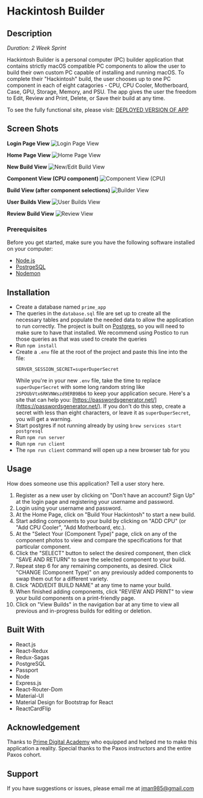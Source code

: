 # Hackintosh Builder

## Description

_Duration: 2 Week Sprint_

Hackintosh Builder is a personal computer (PC) builder application that contains strictly macOS compatible PC components to allow the user to build their own custom PC capable of installing and running macOS.  To complete their "Hackintosh" build, the user chooses up to one PC component in each of eight catagories - CPU, CPU Cooler, Motherboard, Case, GPU, Storage, Memory, and PSU.  The app gives the user the freedom to Edit, Review and Print, Delete, or Save their build at any time.


To see the fully functional site, please visit: [DEPLOYED VERSION OF APP](https://whispering-reaches-08747.herokuapp.com/#/home)

## Screen Shots

**Login Page View**
![Login Page View](/public/images/loginView.png)

**Home Page View**
![Home Page View](/public/images/homeView.png)

**New Build View**
![New/Edit Build View](/public/images/newBuildView.png)

**Component View (CPU component)**
![Component View (CPU)](/public/images/componentView.png)

**Build View (after component selections)**
![Builder View](/public/images/builderView.png)

**User Builds View**
![User Builds View](/public/images/userBuildsView.png)

**Review Build View**
![Review View](/public/images/reviewView.png)

### Prerequisites

Before you get started, make sure you have the following software installed on your computer:

- [Node.js](https://nodejs.org/en/)
- [PostrgeSQL](https://www.postgresql.org/)
- [Nodemon](https://nodemon.io/)

## Installation

* Create a database named `prime_app`
* The queries in the `database.sql` file are set up to create all the necessary tables and populate the needed data to allow the application to run correctly. The project is built on [Postgres](https://www.postgresql.org/download/), so you will need to make sure to have that installed. We recommend using Postico to run those queries as that was used to create the queries
* Run `npm install`
* Create a `.env` file at the root of the project and paste this line into the file:
    ```
    SERVER_SESSION_SECRET=superDuperSecret
    ```
    While you're in your new `.env` file, take the time to replace `superDuperSecret` with some long random string like `25POUbVtx6RKVNWszd9ERB9Bb6` to keep your application secure. Here's a site that can help you: [https://passwordsgenerator.net/](https://passwordsgenerator.net/). If you don't do this step, create a secret with less than eight characters, or leave it as `superDuperSecret`, you will get a warning.
* Start postgres if not running already by using `brew services start postgresql`
* Run `npm run server`
* Run `npm run client`
* The `npm run client` command will open up a new browser tab for you

## Usage
How does someone use this application? Tell a user story here.

1. Register as a new user by clicking on "Don't have an account? Sign Up" at the login page and registering your username and password.
2. Login using your username and password.
3. At the Home Page, click on "Build Your Hackintosh" to start a new build.
4. Start adding components to your build by clicking on "ADD CPU" (or "Add CPU Cooler", "Add Motherboard, etc.).
5. At the "Select Your (Component Type)" page, click on any of the component photos to view and compare the specifications for that particular component.
6. Click the "SELECT" button to select the desired component, then click "SAVE AND RETURN" to save the selected component to your build.
7. Repeat step 6 for any remaining components, as desired.  Click "CHANGE (Component Type)" on any previously added components to swap them out for a different variety.
8. Click "ADD/EDIT BUILD NAME" at any time to name your build.
9. When finished adding components, click "REVIEW AND PRINT" to view your build components on a print-friendly page.
10. Click on "View Builds" in the navigation bar at any time to view all previous and in-progress builds for editing or deletion.


## Built With

- React.js
- React-Redux
- Redux-Sagas 
- PostgreSQL
- Passport
- Node
- Express.js
- React-Router-Dom
- Material-UI
- Material Design for Bootstrap for React
- ReactCardFlip

## Acknowledgement
Thanks to [Prime Digital Academy](www.primeacademy.io) who equipped and helped me to make this application a reality.  Special thanks to the Paxos instructors and the entire Paxos cohort.

## Support
If you have suggestions or issues, please email me at [jman985@gmail.com](www.google.com)